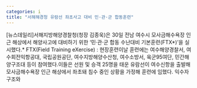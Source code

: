 ```yaml
---
categories: i
title: "서해해경청 유람선 좌초사고 대비 민·관·군 합동훈련"
---
```

[뉴스데일리]서해지방해양경찰청(청장 김종욱)은 30일 전남 여수시 모사금해수욕장 인근 해상에서 해양사고에 대비하기 위한 ‘민·관·군 합동 수난대비 기본훈련(FTX*)’을 실시했다.* FTX(Field Training eXercise) : 현장훈련이날 훈련에는 여수해양경찰서, 여수회전익항공대, 국립공원공단, 여수지방해양수산청, 여수소방서, 육군95여단, 민간해양구조대 등이 참여했다.이들은 선원 및 승객 25명을 태운 유람선이 여수신항을 출발해 모사금해수욕장 인근 해상에서 좌초돼 침수 중인 상황을 가정해 훈련에 임했다. 익수자 구조와